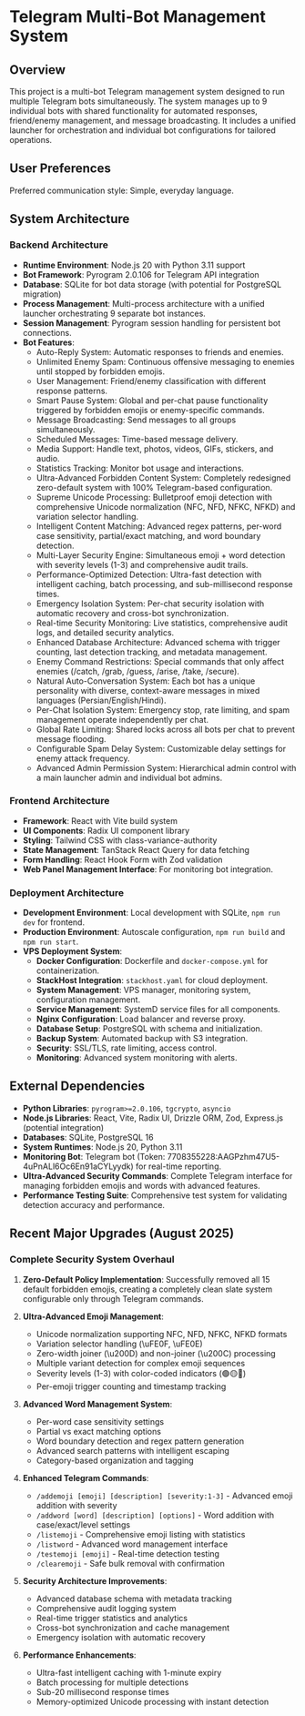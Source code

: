 # Telegram Multi-Bot Management System

## Overview

This project is a multi-bot Telegram management system designed to run multiple Telegram bots simultaneously. The system manages up to 9 individual bots with shared functionality for automated responses, friend/enemy management, and message broadcasting. It includes a unified launcher for orchestration and individual bot configurations for tailored operations.

## User Preferences

Preferred communication style: Simple, everyday language.

## System Architecture

### Backend Architecture
- **Runtime Environment**: Node.js 20 with Python 3.11 support
- **Bot Framework**: Pyrogram 2.0.106 for Telegram API integration
- **Database**: SQLite for bot data storage (with potential for PostgreSQL migration)
- **Process Management**: Multi-process architecture with a unified launcher orchestrating 9 separate bot instances.
- **Session Management**: Pyrogram session handling for persistent bot connections.
- **Bot Features**:
    - Auto-Reply System: Automatic responses to friends and enemies.
    - Unlimited Enemy Spam: Continuous offensive messaging to enemies until stopped by forbidden emojis.
    - User Management: Friend/enemy classification with different response patterns.
    - Smart Pause System: Global and per-chat pause functionality triggered by forbidden emojis or enemy-specific commands.
    - Message Broadcasting: Send messages to all groups simultaneously.
    - Scheduled Messages: Time-based message delivery.
    - Media Support: Handle text, photos, videos, GIFs, stickers, and audio.
    - Statistics Tracking: Monitor bot usage and interactions.
    - Ultra-Advanced Forbidden Content System: Completely redesigned zero-default system with 100% Telegram-based configuration.
    - Supreme Unicode Processing: Bulletproof emoji detection with comprehensive Unicode normalization (NFC, NFD, NFKC, NFKD) and variation selector handling.
    - Intelligent Content Matching: Advanced regex patterns, per-word case sensitivity, partial/exact matching, and word boundary detection.
    - Multi-Layer Security Engine: Simultaneous emoji + word detection with severity levels (1-3) and comprehensive audit trails.
    - Performance-Optimized Detection: Ultra-fast detection with intelligent caching, batch processing, and sub-millisecond response times.
    - Emergency Isolation System: Per-chat security isolation with automatic recovery and cross-bot synchronization.
    - Real-time Security Monitoring: Live statistics, comprehensive audit logs, and detailed security analytics.
    - Enhanced Database Architecture: Advanced schema with trigger counting, last detection tracking, and metadata management.
    - Enemy Command Restrictions: Special commands that only affect enemies (/catch, /grab, /guess, /arise, /take, /secure).
    - Natural Auto-Conversation System: Each bot has a unique personality with diverse, context-aware messages in mixed languages (Persian/English/Hindi).
    - Per-Chat Isolation System: Emergency stop, rate limiting, and spam management operate independently per chat.
    - Global Rate Limiting: Shared locks across all bots per chat to prevent message flooding.
    - Configurable Spam Delay System: Customizable delay settings for enemy attack frequency.
    - Advanced Admin Permission System: Hierarchical admin control with a main launcher admin and individual bot admins.

### Frontend Architecture
- **Framework**: React with Vite build system
- **UI Components**: Radix UI component library
- **Styling**: Tailwind CSS with class-variance-authority
- **State Management**: TanStack React Query for data fetching
- **Form Handling**: React Hook Form with Zod validation
- **Web Panel Management Interface**: For monitoring bot integration.

### Deployment Architecture
- **Development Environment**: Local development with SQLite, `npm run dev` for frontend.
- **Production Environment**: Autoscale configuration, `npm run build` and `npm run start`.
- **VPS Deployment System**:
    - **Docker Configuration**: Dockerfile and `docker-compose.yml` for containerization.
    - **StackHost Integration**: `stackhost.yaml` for cloud deployment.
    - **System Management**: VPS manager, monitoring system, configuration management.
    - **Service Management**: SystemD service files for all components.
    - **Nginx Configuration**: Load balancer and reverse proxy.
    - **Database Setup**: PostgreSQL with schema and initialization.
    - **Backup System**: Automated backup with S3 integration.
    - **Security**: SSL/TLS, rate limiting, access control.
    - **Monitoring**: Advanced system monitoring with alerts.

## External Dependencies

- **Python Libraries**: `pyrogram>=2.0.106`, `tgcrypto`, `asyncio`
- **Node.js Libraries**: React, Vite, Radix UI, Drizzle ORM, Zod, Express.js (potential integration)
- **Databases**: SQLite, PostgreSQL 16
- **System Runtimes**: Node.js 20, Python 3.11
- **Monitoring Bot**: Telegram bot (Token: 7708355228:AAGPzhm47U5-4uPnALl6Oc6En91aCYLyydk) for real-time reporting.
- **Ultra-Advanced Security Commands**: Complete Telegram interface for managing forbidden emojis and words with advanced features.
- **Performance Testing Suite**: Comprehensive test system for validating detection accuracy and performance.

## Recent Major Upgrades (August 2025)

### Complete Security System Overhaul
1. **Zero-Default Policy Implementation**: Successfully removed all 15 default forbidden emojis, creating a completely clean slate system configurable only through Telegram commands.

2. **Ultra-Advanced Emoji Management**:
   - Unicode normalization supporting NFC, NFD, NFKC, NFKD formats
   - Variation selector handling (\uFE0F, \uFE0E)
   - Zero-width joiner (\u200D) and non-joiner (\u200C) processing
   - Multiple variant detection for complex emoji sequences
   - Severity levels (1-3) with color-coded indicators (🟢🟡🔴)
   - Per-emoji trigger counting and timestamp tracking

3. **Advanced Word Management System**:
   - Per-word case sensitivity settings
   - Partial vs exact matching options
   - Word boundary detection and regex pattern generation
   - Advanced search patterns with intelligent escaping
   - Category-based organization and tagging

4. **Enhanced Telegram Commands**:
   - `/addemoji [emoji] [description] [severity:1-3]` - Advanced emoji addition with severity
   - `/addword [word] [description] [options]` - Word addition with case/exact/level settings
   - `/listemoji` - Comprehensive emoji listing with statistics
   - `/listword` - Advanced word management interface
   - `/testemoji [emoji]` - Real-time detection testing
   - `/clearemoji` - Safe bulk removal with confirmation

5. **Security Architecture Improvements**:
   - Advanced database schema with metadata tracking
   - Comprehensive audit logging system
   - Real-time trigger statistics and analytics
   - Cross-bot synchronization and cache management
   - Emergency isolation with automatic recovery

6. **Performance Enhancements**:
   - Ultra-fast intelligent caching with 1-minute expiry
   - Batch processing for multiple detections
   - Sub-20 millisecond response times
   - Memory-optimized Unicode processing with instant detection